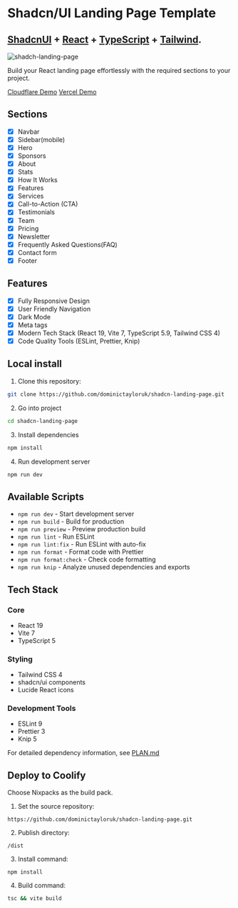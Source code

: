 # Shadcn/UI Landing Page Template

## <a href="https://ui.shadcn.com/" target="_blank">ShadcnUI</a> + <a href="https://react.dev/" target="_blank">React</a> + <a href="https://www.typescriptlang.org/" target="_blank">TypeScript</a> + <a href="https://tailwindcss.com/" target="_blank">Tailwind</a>.

![shadch-landing-page](https://github.com/dominictayloruk/shadcn-landing-page/assets/61714687/3ba7b51f-9589-4541-800a-5ab7cecad1b5)

Build your React landing page effortlessly with the required sections to your project.

<a href="https://shadcn-landing-page-5g5.pages.dev/" target="_blank">Cloudflare Demo</a>
<a href="https://shadcn-landing-page-dt.vercel.app/" target="_blank">Vercel Demo</a>

## Sections

- [x] Navbar
- [x] Sidebar(mobile)
- [x] Hero
- [x] Sponsors
- [x] About
- [x] Stats
- [x] How It Works
- [x] Features
- [x] Services
- [x] Call-to-Action (CTA)
- [x] Testimonials
- [x] Team
- [x] Pricing
- [x] Newsletter
- [x] Frequently Asked Questions(FAQ)
- [x] Contact form
- [x] Footer

## Features

- [x] Fully Responsive Design
- [x] User Friendly Navigation
- [x] Dark Mode
- [x] Meta tags
- [x] Modern Tech Stack (React 19, Vite 7, TypeScript 5.9, Tailwind CSS 4)
- [x] Code Quality Tools (ESLint, Prettier, Knip)

## Local install

1. Clone this repository:

```bash
git clone https://github.com/dominictayloruk/shadcn-landing-page.git
```

2. Go into project

```bash
cd shadcn-landing-page
```

3. Install dependencies

```bash
npm install
```

4. Run development server

```bash
npm run dev
```

## Available Scripts

- `npm run dev` - Start development server
- `npm run build` - Build for production
- `npm run preview` - Preview production build
- `npm run lint` - Run ESLint
- `npm run lint:fix` - Run ESLint with auto-fix
- `npm run format` - Format code with Prettier
- `npm run format:check` - Check code formatting
- `npm run knip` - Analyze unused dependencies and exports

## Tech Stack

### Core
- React 19
- Vite 7
- TypeScript 5

### Styling
- Tailwind CSS 4
- shadcn/ui components
- Lucide React icons

### Development Tools
- ESLint 9
- Prettier 3
- Knip 5

For detailed dependency information, see [PLAN.md](./PLAN.md)

## Deploy to Coolify

Choose Nixpacks as the build pack.

1. Set the source repository:

```
https://github.com/dominictayloruk/shadcn-landing-page.git
```

2. Publish directory:

```
/dist
```

3. Install command:

```
npm install
```

4. Build command:

```bash
tsc && vite build
```

